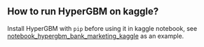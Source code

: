 ## How to run HyperGBM on kaggle?

Install HyperGBM with `pip` before using it in kaggle notebook,  see [notebook_hypergbm_bank_marketing_kaggle](https://www.kaggle.com/tele6224/notebook-hypergbm-bank-marking) as an example.

